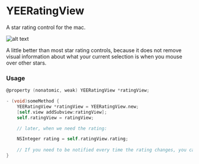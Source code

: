YEERatingView
=============

A star rating control for the mac.

![alt text](https://raw.githubusercontent.com/YEDev/YEERatingView/master/YEERatingView.gif "Sample")

A little better than most star rating controls, because it does not remove visual information about what your current selection is when you mouse over other stars.

### Usage

```objective-c
@property (nonatomic, weak) YEERatingView *ratingView;

- (void)someMethod {
    YEERatingView *ratingView = YEERatingView.new;
    [self.view addSubview:ratingView];
    self.ratingView = ratingView;

    // later, when we need the rating:

    NSInteger rating = self.ratingView.rating;
    
    // If you need to be notified every time the rating changes, you can just KVO observe the @"rating" key.
}
```

